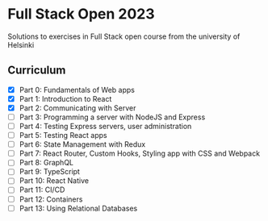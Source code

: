 # Full Stack Open 2023

Solutions to exercises in Full Stack open course from the university of Helsinki 

## Curriculum

- [x] Part 0: Fundamentals of Web apps
- [x] Part 1: Introduction to React
- [x] Part 2: Communicating with Server
- [ ] Part 3: Programming a server with NodeJS and Express
- [ ] Part 4: Testing Express servers, user administration
- [ ] Part 5: Testing React apps
- [ ] Part 6: State Management with Redux
- [ ] Part 7: React Router, Custom Hooks, Styling app with CSS and Webpack
- [ ] Part 8: GraphQL
- [ ] Part 9: TypeScript
- [ ] Part 10: React Native
- [ ] Part 11: CI/CD
- [ ] Part 12: Containers
- [ ] Part 13: Using Relational Databases
